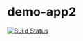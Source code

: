 # demo-app2
[![Build Status](https://travis-ci.com/Aldomspow/demo-app2.svg?branch=master)](https://travis-ci.com/Aldomspow/demo-app2)
